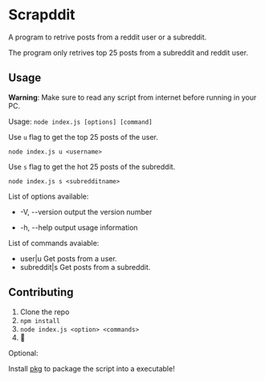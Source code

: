 # Scrapddit

A program to retrive posts from a reddit user or a subreddit.

The program only retrives top 25 posts from a subreddit and reddit user.

## Usage

**Warning**: Make sure to read any script from internet before running in your PC.

Usage: ```node index.js [options] [command]```

Use `u` flag to get the top 25 posts of the user.

```node index.js u <username> ```

Use `s` flag to get the hot 25 posts of the subreddit.

```node index.js s <subredditname>```

List of options available:

  - -V, --version                output the version number

  - -h, --help                   output usage information

List of commands avaiable:

 - user|u <username>            Get posts from a user.
 - subreddit|s <subredditname>  Get posts from a subreddit.

## Contributing

1. Clone the repo
2. `npm install`
3. `node index.js <option> <commands>`
4. :tada:

Optional:

Install [pkg](https://www.npmjs.com/package/pkg) to package the script into a executable!
